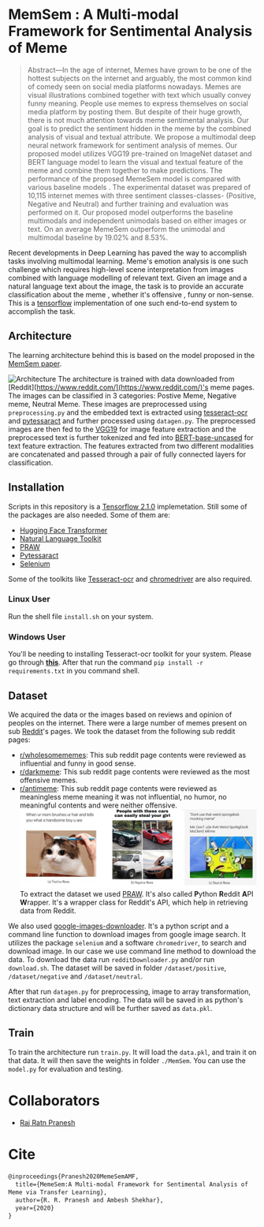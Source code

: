 # MemSem : A Multi-modal Framework for Sentimental Analysis of Meme

> Abstract—In the age of internet, Memes have grown to be one of the hottest subjects on the internet and arguably, the most common kind of comedy seen on social media platforms nowadays. Memes are visual illustrations combined together with text which usually convey funny meaning. People use memes to express themselves on social media platform by posting them. But despite of their huge growth, there is not much attention towards meme sentimental analysis. Our goal is to predict the sentiment hidden in the meme by the combined analysis of visual and textual attribute. We propose a multimodal deep neural network framework for sentiment analysis of memes. 
> Our proposed model utilizes VGG19 pre-trained on ImageNet dataset and BERT  language model to learn the visual and textual feature of the meme and combine them together to make predictions. The performance of the proposed MemeSem model is compared with various baseline models . The experimental dataset was prepared of 10,115 internet memes with three sentiment classes-classes- (Positive, Negative and Neutral) and further training and evaluation was performed on it. Our proposed model outperforms the baseline multimodals and independent unimodals based on either images or text. On an average MemeSem outperform the unimodal and multimodal baseline by 19.02% and 8.53%.

Recent developments in Deep Learning has paved the way to accomplish tasks involving multimodal learning. Meme's emotion analysis is one such challenge which requires high-level scene interpretation from images combined with language modelling of relevant text. Given an image and a natural language text about the image, the task is to provide an accurate classification about the meme , whether it's offensive , funny or non-sense. This is a [tensorflow](https://www.tensorflow.org/api_docs/python/) implementation of one such end-to-end system to accomplish the task.

## Architecture
The learning architecture behind this is based on the model proposed in the [MemSem paper](https://drive.google.com/file/d/1eAbbQLemseaGMdHrmFjukQZUG1vqVbfL/view?usp=sharing).

![Architecture](./dataset/Architecture.png)
The architecture is trained with data downloaded from [Reddit](https://www.reddit.com/](https://www.reddit.com/)'s meme pages. The images can be classified in 3 categories: Postive Meme, Negative meme, Neutral Meme. These images are preprocessed using `preprocessing.py` and the embedded text is extracted using [tesseract-ocr](https://tesseract-ocr.github.io/) and [pytessaract](https://github.com/madmaze/pytesseract) and further processed using `datagen.py`. The preprocessed images are then fed to the [VGG19](https://arxiv.org/abs/1409.1556) for image feature extraction and the preprocessed text is further tokenized and fed into [BERT-base-uncased](https://arxiv.org/abs/1810.04805) for text feature extraction. The features extracted from two different modalities are concatenated and passed through a pair of fully connected layers for classification.

## Installation
Scripts in this repository is a  [Tensorflow 2.1.0](https://www.tensorflow.org/api_docs/python/) implemetation. Still some of the packages are also needed. Some of them are:
- [Hugging Face Transformer](https://huggingface.co/transformers/)
- [Natural Language Toolkit](https://www.nltk.org/)
- [PRAW](https://praw.readthedocs.io/)
- [Pytessaract](https://github.com/madmaze/pytesseract)
- [Selenium](https://www.selenium.dev/documentation/en/)

Some of the toolkits like [Tesseract-ocr](https://tesseract-ocr.github.io/) and [chromedriver](https://chromedriver.chromium.org/) are also required.
### Linux User
Run the shell file `install.sh` on your system.

### Windows User
You'll be needing to installing Tesseract-ocr toolkit for your system. Please go through [**this**]([https://github.com/tesseract-ocr/tesseract](https://github.com/tesseract-ocr/tesseract)).  After that run the command 
`pip install -r requirements.txt` 
in you command shell.


## Dataset
We acquired the data or the images based on reviews and opinion of peoples on the internet. There were a large number of memes present on sub [Reddit](https://www.reddit.com/)'s pages. We took the dataset from the following sub reddit pages:
- [r/wholesomememes](https://www.reddit.com/r/wholesomememes/): This sub reddit page contents were reviewed as influential and funny in good sense.
- [r/darkmeme](https://www.reddit.com/r/darkmeme/): This sub reddit page contents were reviewed as the most offensive memes.
- [r/antimeme](https://www.reddit.com/r/antimeme/): This sub reddit page contents were reviewed as meaningless meme meaning it was not influential, no humor, no meaningful contents and were neither offensive.
![Memes](./dataset/3_tile_MEME.jpg)
To extract the dataset we used [PRAW](https://praw.readthedocs.io/). It's also called **P**ython **R**eddit **A**PI **W**rapper. It's a wrapper class for Reddit's API, which help in retrieving data from Reddit. 

We also used [google-images-downloader](https://google-images-download.readthedocs.io/). It's a python script and a command line function to download images from google image search. It utilizes the package `selenium` and a software `chromedriver`, to search and download image. In our case we use command line method to download the data.
To download the data run `redditDownloader.py` and/or run `download.sh`. The dataset will be saved in folder `/dataset/positive`, `/dataset/negative` and `/dataset/neutral`.

After that run `datagen.py` for preprocessing, image to array transformation, text extraction and label encoding. The data will be saved in as python's dictionary data structure and will be further saved as `data.pkl`.

## Train
To train the architecture run `train.py`. It will load the `data.pkl`, and train it on that data. It will then save the weights in folder `./MemSem`. You can use the `model.py` for evaluation and testing.

# Collaborators
- [Raj Ratn Pranesh](https://rajratnpranesh.github.io/)

# Cite
```
@inproceedings{Pranesh2020MemeSemAMF,
  title={MemeSem:A Multi-modal Framework for Sentimental Analysis of Meme via Transfer Learning},
  author={R. R. Pranesh and Ambesh Shekhar},
  year={2020}
}
```
